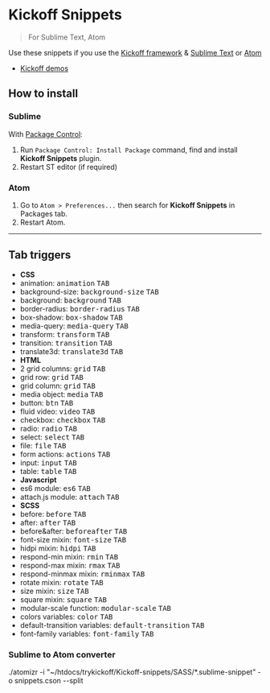 # Kickoff Snippets

> For Sublime Text, Atom

Use these snippets if you use the [Kickoff framework](https://github.com/trykickoff/kickoff/) & [Sublime Text](http://sublimetext.com) or [Atom](https://atom.io)

* [Kickoff demos](http://trykickoff.io/demos/)

## How to install

### Sublime

With [Package Control](http://packagecontrol.io):

1. Run `Package Control: Install Package` command, find and install **Kickoff Snippets** plugin.
2. Restart ST editor (if required)

### Atom
1. Go to `Atom > Preferences...` then search for **Kickoff Snippets** in Packages tab.
2. Restart Atom.

---

## Tab triggers

* **CSS**
 * animation: <kbd>animation</kbd> <kbd>TAB</kbd>
 * background-size: <kbd>background-size</kbd> <kbd>TAB</kbd>
 * background: <kbd>background</kbd> <kbd>TAB</kbd>
 * border-radius: <kbd>border-radius</kbd> <kbd>TAB</kbd>
 * box-shadow: <kbd>box-shadow</kbd> <kbd>TAB</kbd>
 * media-query: <kbd>media-query</kbd> <kbd>TAB</kbd>
 * transform: <kbd>transform</kbd> <kbd>TAB</kbd>
 * transition: <kbd>transition</kbd> <kbd>TAB</kbd>
 * translate3d: <kbd>translate3d</kbd> <kbd>TAB</kbd>
* **HTML**
 * 2 grid columns: <kbd>grid</kbd> <kbd>TAB</kbd>
 * grid row: <kbd>grid</kbd> <kbd>TAB</kbd>
 * grid column: <kbd>grid</kbd> <kbd>TAB</kbd>
 * media object: <kbd>media</kbd> <kbd>TAB</kbd>
 * button: <kbd>btn</kbd> <kbd>TAB</kbd>
 * fluid video: <kbd>video</kbd> <kbd>TAB</kbd>
 * checkbox: <kbd>checkbox</kbd> <kbd>TAB</kbd>
 * radio: <kbd>radio</kbd> <kbd>TAB</kbd>
 * select: <kbd>select</kbd> <kbd>TAB</kbd>
 * file: <kbd>file</kbd> <kbd>TAB</kbd>
 * form actions: <kbd>actions</kbd> <kbd>TAB</kbd>
 * input: <kbd>input</kbd> <kbd>TAB</kbd>
 * table: <kbd>table</kbd> <kbd>TAB</kbd>
* **Javascript**
 * es6 module: <kbd>es6</kbd> <kbd>TAB</kbd>
 * attach.js module: <kbd>attach</kbd> <kbd>TAB</kbd>
* **SCSS**
 * before: <kbd>before</kbd> <kbd>TAB</kbd>
 * after: <kbd>after</kbd> <kbd>TAB</kbd>
 * before&after: <kbd>beforeafter</kbd> <kbd>TAB</kbd>
 * font-size mixin: <kbd>font-size</kbd> <kbd>TAB</kbd>
 * hidpi mixin: <kbd>hidpi</kbd> <kbd>TAB</kbd>
 * respond-min mixin: <kbd>rmin</kbd> <kbd>TAB</kbd>
 * respond-max mixin: <kbd>rmax</kbd> <kbd>TAB</kbd>
 * respond-minmax mixin: <kbd>rminmax</kbd> <kbd>TAB</kbd>
 * rotate mixin: <kbd>rotate</kbd> <kbd>TAB</kbd>
 * size mixin: <kbd>size</kbd> <kbd>TAB</kbd>
 * square mixin: <kbd>square</kbd> <kbd>TAB</kbd>
 * modular-scale function: <kbd>modular-scale</kbd> <kbd>TAB</kbd>
 * colors variables: <kbd>color</kbd> <kbd>TAB</kbd>
 * default-transition variables: <kbd>default-transition</kbd> <kbd>TAB</kbd>
 * font-family variables: <kbd>font-family</kbd> <kbd>TAB</kbd>


### Sublime to Atom converter
./atomizr -i "~/htdocs/trykickoff/Kickoff-snippets/SASS/*.sublime-snippet" -o snippets.cson --split
